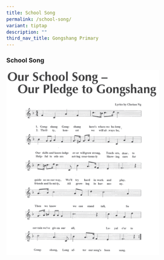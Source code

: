 ```yaml
---
title: School Song
permalink: /school-song/
variant: tiptap
description: ""
third_nav_title: Gongshang Primary
---
```

<h3><strong>School Song</strong></h3>
<div class="isomer-image-wrapper">
<img style="width:80%" height="auto" width="100%" src="/images/School%20Song.png">
</div>
<p></p>